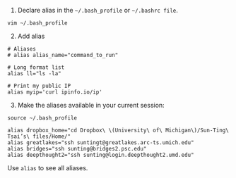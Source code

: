 1. Declare alias in the `~/.bash_profile` or `~/.bashrc file`.
```
vim ~/.bash_profile
```

2. Add alias
```
# Aliases
# alias alias_name="command_to_run"

# Long format list
alias ll="ls -la"

# Print my public IP
alias myip='curl ipinfo.io/ip'
```

3. Make the aliases available in your current session:
```
source ~/.bash_profile
```

```
alias dropbox_home="cd Dropbox\ \(University\ of\ Michigan\)/Sun-Ting\ Tsai’s\ files/Home/"
alias greatlakes="ssh suntingt@greatlakes.arc-ts.umich.edu"
alias bridges="ssh sunting@bridges2.psc.edu"
alias deepthought2="ssh sunting@login.deepthought2.umd.edu"
```

Use `alias` to see all aliases.
